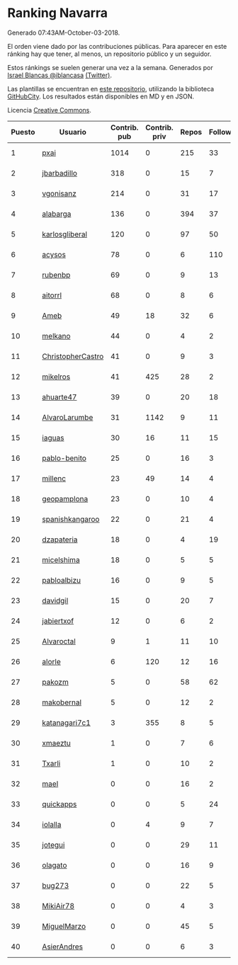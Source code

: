 # Ranking Navarra

Generado 07:43AM-October-03-2018.

El orden viene dado por las contribuciones públicas. Para aparecer en este ránking hay que tener, al menos, un repositorio público y un seguidor.

Estos ránkings se suelen generar una vez a la semana. Generados por [Israel Blancas @iblancasa](https://github.com/iblancasa/) [(Twitter)](https://twitter.com/iblancasa).

Las plantillas se encuentran en [este repositorio](https://github.com/iblancasa/GH-Spanish-Ranking), utilizando la biblioteca [GitHubCity](https://github.com/iblancasa/GitHubCity). Los resultados están disponibles en MD y en JSON.

Licencia [Creative Commons](https://creativecommons.org/licenses/by/4.0/).

| Puesto   |  Usuario  | Contrib. pub | Contrib. priv |Repos| Followers | Desde |  Avatar  |
|----------|-----------|--------------|---------------|-----|-----------|-------|----------|
|1|[pxai](https://github.com/pxai)|1014|0|215|33|2011-12-02|![pxai]()|
|2|[jbarbadillo](https://github.com/jbarbadillo)|318|0|15|7|2016-01-29|![jbarbadillo]()|
|3|[vgonisanz](https://github.com/vgonisanz)|214|0|31|17|2012-05-03|![vgonisanz]()|
|4|[alabarga](https://github.com/alabarga)|136|0|394|37|2009-12-11|![alabarga]()|
|5|[karlosgliberal](https://github.com/karlosgliberal)|120|0|97|50|2010-02-10|![karlosgliberal]()|
|6|[acysos](https://github.com/acysos)|78|0|6|110|2012-04-18|![acysos]()|
|7|[rubenbp](https://github.com/rubenbp)|69|0|9|13|2011-01-18|![rubenbp]()|
|8|[aitorrl](https://github.com/aitorrl)|68|0|8|6|2010-08-19|![aitorrl]()|
|9|[Ameb](https://github.com/Ameb)|49|18|32|6|2010-09-03|![Ameb]()|
|10|[melkano](https://github.com/melkano)|44|0|4|2|2015-07-04|![melkano]()|
|11|[ChristopherCastro](https://github.com/ChristopherCastro)|41|0|9|3|2011-04-25|![ChristopherCastro]()|
|12|[mikelros](https://github.com/mikelros)|41|425|28|2|2016-09-15|![mikelros]()|
|13|[ahuarte47](https://github.com/ahuarte47)|39|0|20|18|2013-09-30|![ahuarte47]()|
|14|[AlvaroLarumbe](https://github.com/AlvaroLarumbe)|31|1142|9|11|2013-04-25|![AlvaroLarumbe]()|
|15|[iaguas](https://github.com/iaguas)|30|16|11|15|2013-04-25|![iaguas]()|
|16|[pablo-benito](https://github.com/pablo-benito)|25|0|16|3|2015-05-07|![pablo-benito]()|
|17|[millenc](https://github.com/millenc)|23|49|14|4|2014-06-11|![millenc]()|
|18|[geopamplona](https://github.com/geopamplona)|23|0|10|4|2017-01-10|![geopamplona]()|
|19|[spanishkangaroo](https://github.com/spanishkangaroo)|22|0|21|4|2009-10-29|![spanishkangaroo]()|
|20|[dzapateria](https://github.com/dzapateria)|18|0|4|19|2012-01-08|![dzapateria]()|
|21|[micelshima](https://github.com/micelshima)|18|0|5|5|2014-12-15|![micelshima]()|
|22|[pabloalbizu](https://github.com/pabloalbizu)|16|0|9|5|2013-01-09|![pabloalbizu]()|
|23|[davidgil](https://github.com/davidgil)|15|0|20|7|2012-03-04|![davidgil]()|
|24|[jabiertxof](https://github.com/jabiertxof)|12|0|6|2|2013-04-30|![jabiertxof]()|
|25|[Alvaroctal](https://github.com/Alvaroctal)|9|1|11|10|2013-05-29|![Alvaroctal]()|
|26|[alorle](https://github.com/alorle)|6|120|12|16|2013-04-26|![alorle]()|
|27|[pakozm](https://github.com/pakozm)|5|0|58|62|2012-10-26|![pakozm]()|
|28|[makobernal](https://github.com/makobernal)|5|0|12|2|2012-12-01|![makobernal]()|
|29|[katanagari7c1](https://github.com/katanagari7c1)|3|355|8|5|2011-05-03|![katanagari7c1]()|
|30|[xmaeztu](https://github.com/xmaeztu)|1|0|7|6|2011-04-01|![xmaeztu]()|
|31|[Txarli](https://github.com/Txarli)|1|0|10|2|2013-01-24|![Txarli]()|
|32|[mael](https://github.com/mael)|0|0|16|2|2010-02-10|![mael]()|
|33|[quickapps](https://github.com/quickapps)|0|0|5|24|2011-10-15|![quickapps]()|
|34|[iolalla](https://github.com/iolalla)|0|4|9|7|2010-06-17|![iolalla]()|
|35|[jotegui](https://github.com/jotegui)|0|0|29|11|2011-02-28|![jotegui]()|
|36|[olagato](https://github.com/olagato)|0|0|16|9|2009-11-05|![olagato]()|
|37|[bug273](https://github.com/bug273)|0|0|22|5|2010-08-20|![bug273]()|
|38|[MikiAir78](https://github.com/MikiAir78)|0|0|4|3|2013-11-07|![MikiAir78]()|
|39|[MiguelMarzo](https://github.com/MiguelMarzo)|0|0|45|5|2016-09-15|![MiguelMarzo]()|
|40|[AsierAndres](https://github.com/AsierAndres)|0|0|6|3|2016-09-23|![AsierAndres]()|
